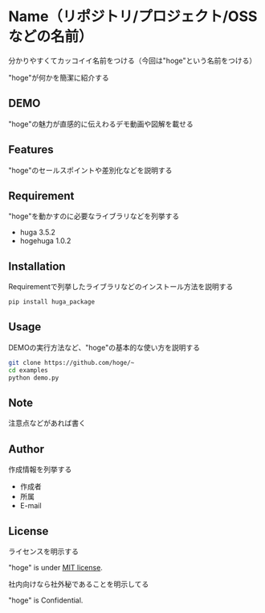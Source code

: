 # Name（リポジトリ/プロジェクト/OSSなどの名前）

分かりやすくてカッコイイ名前をつける（今回は"hoge"という名前をつける）

"hoge"が何かを簡潔に紹介する

## DEMO

"hoge"の魅力が直感的に伝えわるデモ動画や図解を載せる

## Features

"hoge"のセールスポイントや差別化などを説明する

## Requirement

"hoge"を動かすのに必要なライブラリなどを列挙する

* huga 3.5.2
* hogehuga 1.0.2

## Installation

Requirementで列挙したライブラリなどのインストール方法を説明する

```bash
pip install huga_package
```

## Usage

DEMOの実行方法など、"hoge"の基本的な使い方を説明する

```bash
git clone https://github.com/hoge/~
cd examples
python demo.py
```

## Note

注意点などがあれば書く

## Author

作成情報を列挙する

* 作成者
* 所属
* E-mail

## License

ライセンスを明示する

"hoge" is under [MIT license](https://en.wikipedia.org/wiki/MIT_License).

社内向けなら社外秘であることを明示してる

"hoge" is Confidential.
